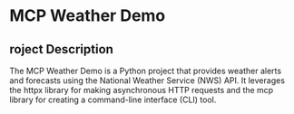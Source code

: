 # MCP Weather Demo
## roject Description
The MCP Weather Demo is a Python project that provides weather alerts and forecasts using the National Weather Service (NWS) API. It leverages the httpx library for making asynchronous HTTP requests and the mcp library for creating a command-line interface (CLI) tool.

